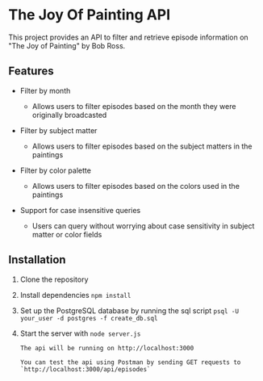 # The Joy Of Painting API

This project provides an API to filter and retrieve episode information on "The Joy of Painting" by Bob Ross.

## Features

- Filter by month

  - Allows users to filter episodes based on the month they were originally broadcasted

- Filter by subject matter

  - Allows users to filter episodes based on the subject matters in the paintings

- Filter by color palette

  - Allows users to filter episodes based on the colors used in the paintings

- Support for case insensitive queries
  - Users can query without worrying about case sensitivity in subject matter or color fields

## Installation

1.  Clone the repository
2.  Install dependencies
    `npm install`
3.  Set up the PostgreSQL database by running the sql script `psql -U your_user -d postgres -f create_db.sql`

4.  Start the server with
    `node server.js`

        The api will be running on http://localhost:3000

        You can test the api using Postman by sending GET requests to `http://localhost:3000/api/episodes`
